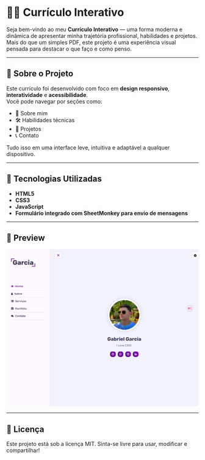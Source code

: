 # 👨‍💻 Currículo Interativo

Seja bem-vindo ao meu **Currículo Interativo** — uma forma moderna e dinâmica de apresentar minha trajetória profissional, habilidades e projetos.  
Mais do que um simples PDF, este projeto é uma experiência visual pensada para destacar o que faço e como penso.

---

## 🧠 Sobre o Projeto

Este currículo foi desenvolvido com foco em **design responsivo**, **interatividade** e **acessibilidade**.  
Você pode navegar por seções como:

- 👤 Sobre mim  
- 🛠️ Habilidades técnicas  
- 📁 Projetos  
- 📞 Contato

Tudo isso em uma interface leve, intuitiva e adaptável a qualquer dispositivo.

---

## 🚀 Tecnologias Utilizadas

- **HTML5**  
- **CSS3**  
- **JavaScript**  
- **Formulário integrado com SheetMonkey para envio de mensagens**

---

## 📸 Preview

<img src="images/Captura de tela 2025-08-21 182430.png" alt="Preview do Currículo Interativo" width="600">

---

## 📜 Licença

Este projeto está sob a licença MIT. Sinta-se livre para usar, modificar e compartilhar!